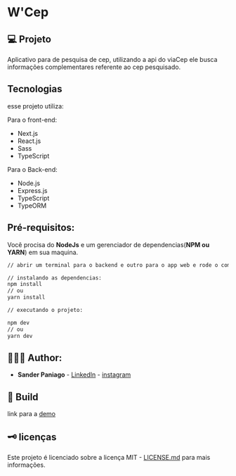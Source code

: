 # W'Cep

## 💻 Projeto

Aplicativo para de pesquisa de cep, utilizando a api do viaCep ele busca informações complementares referente ao cep pesquisado.

## Tecnologias

esse projeto utiliza:

Para o front-end:
- Next.js
- React.js
- Sass
- TypeScript

Para o Back-end:
- Node.js
- Express.js
- TypeScript
- TypeORM

## Pré-requisitos:

Você procisa do **NodeJs** e um gerenciador de dependencias(**NPM ou YARN**) em sua maquina.

```sh
// abrir um terminal para o backend e outro para o app web e rode o comando:

// instalando as dependencias:
npm install
// ou 
yarn install

// executando o projeto:

npm dev
// ou
yarn dev 
```

## 👨🏻‍💻 Author:

- **Sander Paniago** - [LinkedIn](https://www.linkedin.com/in/sander-paniago/) - [instagram](https://www.instagram.com/sander_paniago/)

## 🚀 Build

link para a [demo](https://wcep.sanderpaniago.dev/)

## 🗝 licenças

Este projeto é licenciado sobre a licença MIT - [LICENSE.md](LICENSE.md) para mais informações.